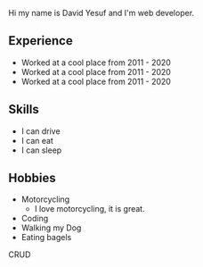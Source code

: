 Hi my name is David Yesuf and I'm web developer.


## Experience 
- Worked at a cool place from 2011 - 2020
- Worked at a cool place from 2011 - 2020
- Worked at a cool place from 2011 - 2020

## Skills
- I can drive
- I can eat
- I can sleep

## Hobbies
- Motorcycling
    - I love motorcycling, it is great.
- Coding
- Walking my Dog
- Eating bagels



CRUD 